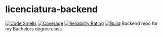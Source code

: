 # licenciatura-backend
[![Code Smells](https://sonarcloud.io/api/project_badges/measure?project=kebblar_licenciatura-backend&metric=code_smells)](https://sonarcloud.io/summary/new_code?id=kebblar_licenciatura-backend)
[![Coverage](https://sonarcloud.io/api/project_badges/measure?project=kebblar_licenciatura-backend&metric=coverage)](https://sonarcloud.io/summary/new_code?id=kebblar_licenciatura-backend)
[![Reliability Rating](https://sonarcloud.io/api/project_badges/measure?project=kebblar_licenciatura-backend&metric=reliability_rating)](https://sonarcloud.io/summary/new_code?id=kebblar_licenciatura-backend)
[![Build](https://github.com/kebblar/licenciatura-backend/actions/workflows/build.yml/badge.svg?branch=develop)](https://github.com/kebblar/licenciatura-backend/actions/workflows/build.yml)
Backend repo for my Bachelors degree class
